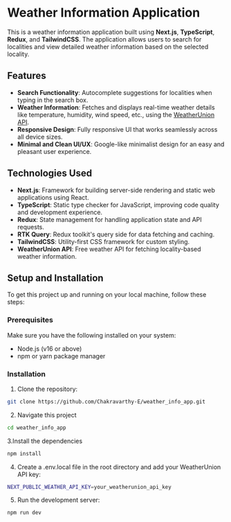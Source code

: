 # Weather Information Application

This is a weather information application built using **Next.js**, **TypeScript**, **Redux**, and **TailwindCSS**. The application allows users to search for localities and view detailed weather information based on the selected locality.

## Features

- **Search Functionality**: Autocomplete suggestions for localities when typing in the search box.
- **Weather Information**: Fetches and displays real-time weather details like temperature, humidity, wind speed, etc., using the [WeatherUnion API](https://www.weatherunion.com/).
- **Responsive Design**: Fully responsive UI that works seamlessly across all device sizes.
- **Minimal and Clean UI/UX**: Google-like minimalist design for an easy and pleasant user experience.

## Technologies Used

- **Next.js**: Framework for building server-side rendering and static web applications using React.
- **TypeScript**: Static type checker for JavaScript, improving code quality and development experience.
- **Redux**: State management for handling application state and API requests.
- **RTK Query**: Redux toolkit's query side for data fetching and caching.
- **TailwindCSS**: Utility-first CSS framework for custom styling.
- **WeatherUnion API**: Free weather API for fetching locality-based weather information.

## Setup and Installation

To get this project up and running on your local machine, follow these steps:

### Prerequisites

Make sure you have the following installed on your system:

- Node.js (v16 or above)
- npm or yarn package manager

### Installation

1. Clone the repository:

```bash
git clone https://github.com/Chakravarthy-E/weather_info_app.git
```

2. Navigate this project
```bash
cd weather_info_app
```

3.Install the dependencies
```bash
npm install
```
4. Create a .env.local file in the root directory and add your WeatherUnion API key:
```bash
NEXT_PUBLIC_WEATHER_API_KEY=your_weatherunion_api_key
```

5. Run the development server:
```bash
npm run dev
```

